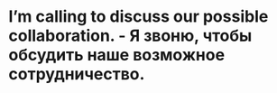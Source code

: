 # I’m calling to discuss our possible collaboration. - Я звоню, чтобы обсудить наше возможное сотрудничество.
